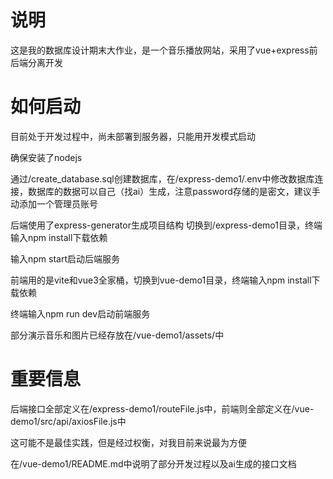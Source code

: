 # 说明
这是我的数据库设计期末大作业，是一个音乐播放网站，采用了vue+express前后端分离开发 
# 如何启动
目前处于开发过程中，尚未部署到服务器，只能用开发模式启动 

确保安装了nodejs 

通过/create_database.sql创建数据库，在/express-demo1/.env中修改数据库连接，数据库的数据可以自己（找ai）生成，注意password存储的是密文，建议手动添加一个管理员账号 

后端使用了express-generator生成项目结构 
切换到/express-demo1目录，终端输入npm install下载依赖 

输入npm start启动后端服务 

前端用的是vite和vue3全家桶，切换到vue-demo1目录，终端输入npm install下载依赖 

终端输入npm run dev启动前端服务 

部分演示音乐和图片已经存放在/vue-demo1/assets/中

# 重要信息
后端接口全部定义在/express-demo1/routeFile.js中，前端则全部定义在/vue-demo1/src/api/axiosFile.js中 

这可能不是最佳实践，但是经过权衡，对我目前来说最为方便 

在/vue-demo1/README.md中说明了部分开发过程以及ai生成的接口文档
